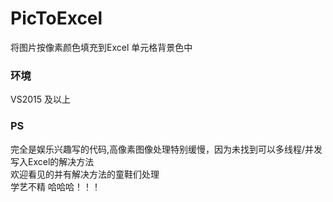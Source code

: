 # PicToExcel
将图片按像素颜色填充到Excel 单元格背景色中

### 环境
VS2015 及以上

### PS
完全是娱乐兴趣写的代码,高像素图像处理特别缓慢，因为未找到可以多线程/并发写入Excel的解决方法  
欢迎看见的并有解决方法的童鞋们处理  
学艺不精 哈哈哈！！！
